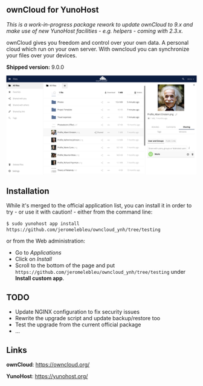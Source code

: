 ownCloud for YunoHost
---------------------

*This is a work-in-progress package rework to update ownCloud to 9.x
and make use of new YunoHost facilities - e.g. helpers - coming with 2.3.x.*

ownCloud gives you freedom and control over your own data. A personal cloud
which run on your own server. With owncloud you can synchronize your files
over your devices.

**Shipped version:** 9.0.0

![](https://github.com/owncloud/screenshots/blob/master/files/sidebar_1.png)

## Installation

While it's merged to the official application list, you can install it in order
to try - or use it with caution! - either from the command line:

    $ sudo yunohost app install https://github.com/jeromelebleu/owncloud_ynh/tree/testing

or from the Web administration:

  * Go to *Applications*
  * Click on *Install*
  * Scroll to the bottom of the page and put `https://github.com/jeromelebleu/owncloud_ynh/tree/testing`
    under **Install custom app**.

## TODO

 * Update NGINX configuration to fix security issues
 * Rewrite the upgrade script and update backup/restore too
 * Test the upgrade from the current official package
 * ...

## Links ##

**ownCloud**: https://owncloud.org/

**YunoHost**: https://yunohost.org/
